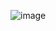 ![image](https://user-images.githubusercontent.com/72289126/148566696-3fe4f5ae-c276-4639-9301-4ad8918f436d.png)
